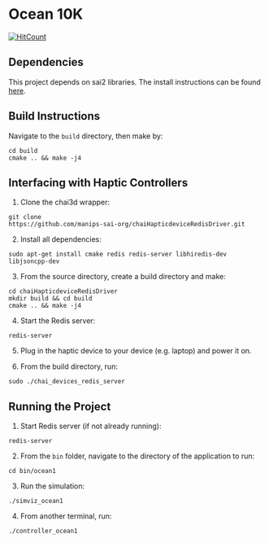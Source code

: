 # Ocean 10K

[![HitCount](https://hits.dwyl.com/zohan638/CS225A-Project.svg?style=flat-square)](http://hits.dwyl.com/zohan638/CS225A-Project)


## Dependencies
This project depends on sai2 libraries. The install instructions can be found
[here](https://github.com/manips-sai-org/OpenSai).


## Build Instructions
Navigate to the `build` directory, then make by:
```
cd build
cmake .. && make -j4
```


## Interfacing with Haptic Controllers

1. Clone the chai3d wrapper:
```
git clone
https://github.com/manips-sai-org/chaiHapticdeviceRedisDriver.git
```

2. Install all dependencies:
```
sudo apt-get install cmake redis redis-server libhiredis-dev libjsoncpp-dev
```

3. From the source directory, create a build directory and make:
```
cd chaiHapticdeviceRedisDriver
mkdir build && cd build
cmake .. && make -j4
```

4. Start the Redis server:
```
redis-server
```

5. Plug in the haptic device to your device (e.g. laptop) and power it on.

6. From the build directory, run:
```
sudo ./chai_devices_redis_server
```


## Running the Project
1. Start Redis server (if not already running):
```
redis-server
```

2. From the `bin` folder, navigate to the directory of the application to run:
```
cd bin/ocean1
```

3. Run the simulation:
```
./simviz_ocean1
```
4. From another terminal, run:
```
./controller_ocean1
```
